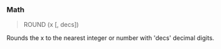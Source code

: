 ### Math

> ROUND (x [, decs])

Rounds the x to the nearest integer or number with 'decs' decimal digits.

